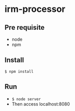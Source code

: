 # irm-processor

## Pre requisite
- node
- npm

## Install
`$ npm install`

## Run
- `$ node server`
- Then access localhost:8080
